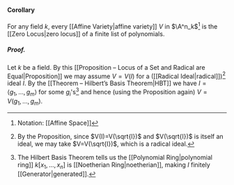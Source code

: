 #### Corollary
For any field $k$, every [[Affine Variety|affine variety]] $V$ in $\A^n_k$[^1] is the [[Zero Locus|zero locus]] of a finite list of polynomials.

##### *Proof.*
Let $k$ be a field. By this [[Proposition – Locus of a Set and Radical are Equal|Proposition]] we may assume $V=V(I)$ for a ([[Radical Ideal|radical]])[^2] ideal $I$. By the [[Theorem – Hilbert’s Basis Theorem|HBT]] we have $I =\langle g_1,\dots,g_m\rangle$ for some $g_{i}$'s[^3] and hence (using the Proposition again) $V=V(g_1,\dots,g_m).$

[^1]: Notation: [[Affine Space]]
[^2]: By the Proposition, since $V(I)=V(\sqrt{I})$  and $V(\sqrt{I})$ is itself an ideal, we may take $V=V(\sqrt{I})$, which is a radical ideal. 
[^3]: The Hilbert Basis Theorem tells us the [[Polynomial Ring|polynomial ring]] $k[x_1,\dots,x_n]$ is [[Noetherian Ring|noetherian]], making $I$ finitely [[Generator|generated]].